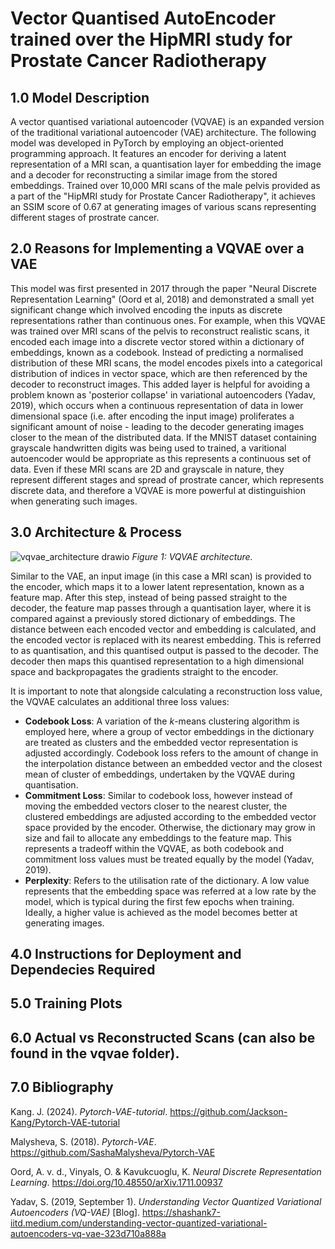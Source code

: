 # Vector Quantised AutoEncoder trained over the HipMRI study for Prostate Cancer Radiotherapy
## 1.0 Model Description
A vector quantised variational autoencoder (VQVAE) is an expanded version of the traditional variational autoencoder (VAE) architecture.
The following model was developed in PyTorch by employing an object-oriented programming approach. It features an encoder for deriving a latent representation of a MRI scan, a quantisation layer for embedding the image and a decoder for reconstructing a similar image 
from the stored embeddings. 
Trained over 10,000 MRI scans of the male pelvis provided as a part of the "HipMRI study for Prostate Cancer Radiotherapy", it achieves an SSIM score of 0.67 at generating images of various
scans representing different stages of prostrate cancer.
## 2.0 Reasons for Implementing a VQVAE over a VAE
This model was first presented in 2017 through the paper "Neural Discrete Representation Learning" (Oord et al, 2018) and demonstrated a small yet
significant change which involved encoding the inputs as discrete representations rather than continuous ones. For example, when this VQVAE was trained over MRI scans of
the pelvis to reconstruct realistic scans, it encoded each image into a discrete vector stored within a dictionary of embeddings, known as a codebook. Instead of predicting
a normalised distribution of these MRI scans, the model encodes pixels into a categorical distribution of indices in vector space, which are then referenced by the decoder to
reconstruct images. This added layer is helpful for avoiding a problem known as 'posterior collapse' in variational autoencoders (Yadav, 2019), which occurs when a continuous representation of data in lower dimensional space (i.e. after encoding the input image) proliferates a significant amount of noise - leading to the decoder generating images closer to the mean of the distributed data. If the MNIST dataset containing grayscale handwritten digits was being used to trained, a varitional autoencoder would be appropriate as this represents a continuous set of data. Even if these MRI scans are 2D and grayscale in nature, they represent different stages and spread of prostrate cancer, which represents discrete data, and therefore a VQVAE is more powerful at distinguishion when generating such images.
## 3.0 Architecture & Process
![vqvae_architecture drawio](https://github.com/user-attachments/assets/55baf8e7-8fd7-4c85-ac17-030914947c14) 
                        _Figure 1: VQVAE architecture._

Similar to the VAE, an input image (in this case a MRI scan) is provided to the encoder, which maps it to a lower latent representation, known as a feature map. After this step, instead of being passed straight to the decoder, the feature map passes through a quantisation layer, where it is compared against a previously stored dictionary of embeddings. The distance between each encoded vector and embedding is calculated, and the encoded vector is replaced with its nearest embedding. This is referred to as quantisation, and this quantised output is passed to the decoder. The decoder then maps this quantised representation to a high dimensional space and backpropagates the gradients straight to the encoder. 

It is important to note that alongside calculating a reconstruction loss value, the VQVAE calculates an additional three loss values:
- **Codebook Loss**:
A variation of the _k_-means clustering algorithm is employed here, where a group of vector embeddings in the dictionary are treated as clusters and the embedded vector representation is adjusted accordingly. Codebook loss refers to the amount of change in the interpolation distance between an embedded vector and the closest mean of cluster of embeddings, undertaken by the VQVAE during quantisation.
- **Commitment Loss**:
Similar to codebook loss, however instead of moving the embedded vectors closer to the nearest cluster, the clustered embeddings are adjusted according to the embedded vector space provided by the encoder. Otherwise, the dictionary may grow in size and fail to allocate any embeddings to the feature map. This represents a tradeoff within the VQVAE, as both codebook and commitment loss values must be treated equally by the model (Yadav, 2019). 
- **Perplexity**: 
Refers to the utilisation rate of the dictionary. A low value represents that the embedding space was referred at a low rate by the model, which is typical during the first few epochs when training. Ideally, a higher value is achieved as the model becomes better at generating images.

## 4.0 Instructions for Deployment and Dependecies Required

## 5.0 Training Plots

## 6.0 Actual vs Reconstructed Scans (can also be found in the vqvae folder).


## 7.0 Bibliography
Kang. J. (2024). _Pytorch-VAE-tutorial_. https://github.com/Jackson-Kang/Pytorch-VAE-tutorial

Malysheva, S. (2018). _Pytorch-VAE_. https://github.com/SashaMalysheva/Pytorch-VAE

Oord, A. v. d., Vinyals, O. & Kavukcuoglu, K. _Neural Discrete Representation Learning_. https://doi.org/10.48550/arXiv.1711.00937

Yadav, S. (2019, September 1). _Understanding Vector Quantized Variational Autoencoders (VQ-VAE)_ [Blog]. https://shashank7-iitd.medium.com/understanding-vector-quantized-variational-autoencoders-vq-vae-323d710a888a
